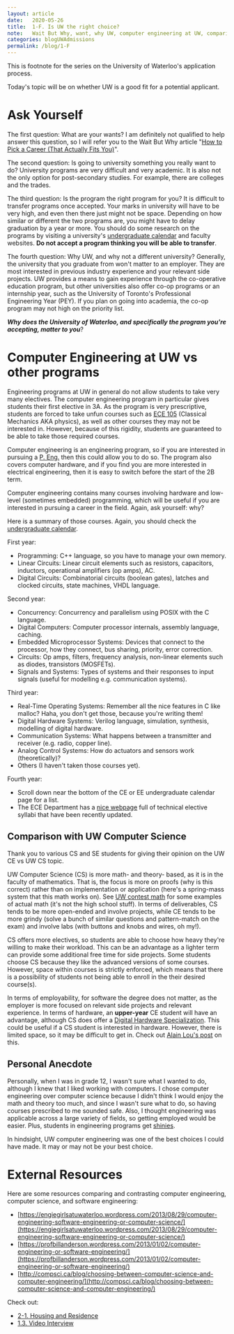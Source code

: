 ```yaml
---
layout: article
date:   2020-05-26
title:  1-F. Is UW the right choice?
note:   Wait But Why, want, why UW, computer engineering at UW, comparison with other programs
categories: blogUWAdmissions
permalink: /blog/1-F
---
```

This is footnote for the series on the University of Waterloo's application process.

Today's topic will be on whether UW is a good fit for a potential applicant.

# Ask Yourself

The first question: What are your wants? I am definitely not qualified to help answer this question,
so I will refer you to the Wait But Why article "[How to Pick a Career (That Actually Fits You)](https://waitbutwhy.com/2018/04/picking-career.html)".

The second question: Is going to university something you really want to do? University programs are very difficult and very academic. It is also not the only option for post-secondary studies. For example, there are colleges and the trades.

The third question: Is the program the right program for you? It is difficult to transfer programs once accepted. Your marks in university will have to be very high, and even then there just might not be space. Depending on how similar or different the two programs are, you might have to delay graduation by a year or more. You should do some research on the programs by visiting a university's [undergraduate calendar](https://ugradcalendar.uwaterloo.ca/page/uWaterloo-Undergraduate-Calendar-Access) and faculty websites. **Do not accept a program thinking you will be able to transfer**.

The fourth question: Why UW, and why not a different university? Generally, the university that you graduate from won't matter to an employer. They are most interested in previous industry experience and your relevant side projects. UW provides a means to gain experience through the co-operative education program, but other universities also offer co-op programs or an internship year, such as the University of Toronto's Professional Engineering Year (PEY). If you plan on going into academia, the co-op program may not high on the priority list.

***Why does the University of Waterloo, and specifically the program you're accepting, matter to you***?

# Computer Engineering at UW vs other programs

Engineering programs at UW in general do not allow students to take very many electives. The computer engineering program in particular gives students their first elective in 3A. As the program is very prescriptive, students are forced to take unfun courses such as [ECE 105](http://www.ucalendar.uwaterloo.ca/2021/COURSE/course-ECE.html#ECE105) (Classical Mechanics AKA physics), as well as other courses they may not be interested in. However, because of this rigidity, students are guaranteed to be able to take those required courses.

Computer engineering is an engineering program, so if you are interested in pursuing a [P. Eng.](https://www.peo.on.ca/) then this could allow you to do so. The program also covers computer hardware, and if you find you are more interested in electrical engineering, then it is easy to switch before the start of the 2B term.

Computer engineering contains many courses involving hardware and low-level (sometimes embedded) programming, which will be useful if you are interested in pursuing a career in the field. Again, ask yourself: why?

Here is a summary of those courses. Again, you should check the [undergraduate calendar](https://ugradcalendar.uwaterloo.ca/page/ENG-Computer-Engineering).

First year:

* Programming: C++ language, so you have to manage your own memory.
* Linear Circuits: Linear circuit elements such as resistors, capacitors, inductors, operational amplifiers (op amps), AC.
* Digital Circuits: Combinatorial circuits (boolean gates), latches and clocked circuits, state machines, VHDL language.

Second year:

* Concurrency: Concurrency and parallelism using POSIX with the C language.
* Digital Computers: Computer processor internals, assembly language, caching.
* Embedded Microprocessor Systems: Devices that connect to the processor, how they connect, bus sharing, priority, error correction.
* Circuits: Op amps, filters, frequency analysis, non-linear elements such as diodes, transistors (MOSFETs).
* Signals and Systems: Types of systems and their responses to input signals (useful for modelling e.g. communication systems).

Third year:

* Real-Time Operating Systems: Remember all the nice features in C like malloc? Haha, you don't get those, because you're writing them!
* Digital Hardware Systems: Verilog language, simulation, synthesis, modelling of digital hardware.
* Communication Systems: What happens between a transmitter and receiver (e.g. radio, copper line).
* Analog Control Systems: How do actuators and sensors work (theoretically)?
* Others (I haven't taken those courses yet).

Fourth year:

* Scroll down near the bottom of the CE or EE undergraduate calendar page for a list.
* The ECE Department has a [nice webpage](https://uwaterloo.ca/electrical-computer-engineering/undergraduate-students/academic-planning-and-support/technical-electives-tes) full of technical elective syllabi that have been recently updated.

## Comparison with UW Computer Science

Thank you to various CS and SE students for giving their opinion on the UW CE vs UW CS topic.

UW Computer Science (CS) is more math- and theory- based, as it is in the faculty of mathematics. That is, the focus is more on proofs (why is this correct) rather than on implementation or application (here's a spring-mass system that this math works on). See [UW contest math](https://www.cemc.uwaterloo.ca/contests/contests.html) for some examples of actual math (it's not the high school stuff). In terms of deliverables, CS tends to be more open-ended and involve projects, while CE tends to be more grindy (solve a bunch of similar questions and pattern-match on the exam) and involve labs (with buttons and knobs and wires, oh my!).

CS offers more electives, so students are able to choose how heavy they're willing to make their workload. This can be an advantage as a lighter term can provide some additional free time for side projects. Some students choose CS because they like the advanced versions of some courses. However, space within courses is strictly enforced, which means that there is a possibility of students not being able to enroll in the their desired course(s).

In terms of employability, for software the degree does not matter, as the employer is more focused on relevant side projects and relevant experience. In terms of hardware, an **upper-year** CE student will have an advantage, although CS does offer a [Digital Hardware Specialization](https://ugradcalendar.uwaterloo.ca/page/MATH-Computer-Sci-Digital-Hardware-Spec). This could be useful if a CS student is interested in hardware. However, there is limited space, so it may be difficult to get in. Check out [Alain Lou's post](https://alainlou.com/blog/2020-09-09) on this.

## Personal Anecdote

Personally, when I was in grade 12, I wasn't sure what I wanted to do, although I knew that I liked working with computers. I chose computer engineering over computer science because I didn't think I would enjoy the math and theory too much, and since I wasn't sure what to do, so having courses prescribed to me sounded safe. Also, I thought engineering was applicable across a large variety of fields, so getting employed would be easier. Plus, students in engineering programs get [shinies](https://uwaterloo.ca/engineering/current-undergraduate-students/iron-ring).

In hindsight, UW computer engineering was one of the best choices I could have made. It may or may not be your best choice.

# External Resources

Here are some resources comparing and contrasting computer engineering, computer science, and software engineering:

* [https://engiegirlsatuwaterloo.wordpress.com/2013/08/29/computer-engineering-software-engineering-or-computer-science/](https://engiegirlsatuwaterloo.wordpress.com/2013/08/29/computer-engineering-software-engineering-or-computer-science/)
* [https://profbillanderson.wordpress.com/2013/01/02/computer-engineering-or-software-engineering/](https://profbillanderson.wordpress.com/2013/01/02/computer-engineering-or-software-engineering/)
* [http://compsci.ca/blog/choosing-between-computer-science-and-computer-engineering/](http://compsci.ca/blog/choosing-between-computer-science-and-computer-engineering/)

Check out:

* [2-1. Housing and Residence](/blog/2-1)
* [1.3. Video Interview](/blog/1-3)
